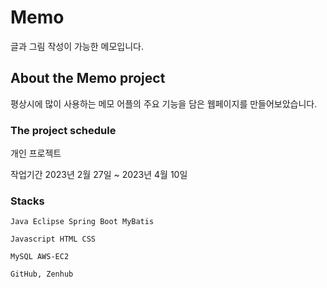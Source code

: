 # Memo

글과 그림 작성이 가능한 메모입니다.

## About the Memo project

평상시에 많이 사용하는 메모 어플의 주요 기능을 담은 웹페이지를 만들어보았습니다.

### The project schedule

개인 프로젝트

작업기간 2023년 2월 27일 ~ 2023년 4월 10일

### Stacks

```
Java Eclipse Spring Boot MyBatis
```

```
Javascript HTML CSS 
```

```
MySQL AWS-EC2
```

```
GitHub, Zenhub
```

